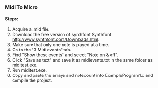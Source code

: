 ### Midi To Micro

#### Steps:
1. Acquire a .mid file.
2. Download the free version of synthfont Synthfont http://www.synthfont.com/Downloads.html.
3. Make sure that only one note is played at a time.
4. Go to the "3 Midi events" tab.
5. Find "Show these events" and select "Note on & off".
6. Click "Save as text" and save it as midievents.txt in the same folder as miditest.exe.
7. Run miditest.exe.
8. Copy and paste the arrays and notecount into ExampleProgram1.c and compile the project.
